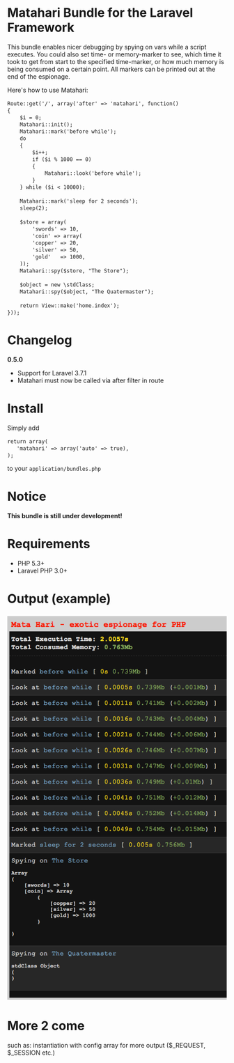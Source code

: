 Matahari Bundle for the Laravel Framework
=======================================

This bundle enables nicer debugging by spying on vars while a script executes. You could also set time- or memory-marker to see, which time it took to get from start to the specified time-marker, or how much memory is being consumed on a certain point. All markers can be printed out at the end of the espionage.

Here's how to use Matahari:

    Route::get('/', array('after' => 'matahari', function()
    {
        $i = 0;
        Matahari::init();
        Matahari::mark('before while');
        do
        {
            $i++;
            if ($i % 1000 == 0)
            {
                Matahari::look('before while');
            }
        } while ($i < 10000);

        Matahari::mark('sleep for 2 seconds'); 
        sleep(2);

        $store = array(
            'swords' => 10,
            'coin' => array(
            'copper' => 20,
            'silver' => 50,
            'gold'   => 1000,
        ));
        Matahari::spy($store, "The Store");

        $object = new \stdClass;
        Matahari::spy($object, "The Quatermaster");

        return View::make('home.index');
    }));


Changelog
=========
**0.5.0**
- Support for Laravel 3.7.1
- Matahari must now be called via after filter in route


Install
=======
Simply add
    
    return array(
       'matahari' => array('auto' => true),
    );
    
to your `application/bundles.php`


Notice
=======
**This bundle is still under development!**


Requirements
=============
- PHP 5.3+
- Laravel PHP 3.0+


Output (example)
=================
![Matahari Screenshot](https://github.com/mooseware/matahari/raw/develop/screenshots/screenshot.png)


More 2 come
=======
such as: instantiation with config array for more output ($_REQUEST, $_SESSION etc.)